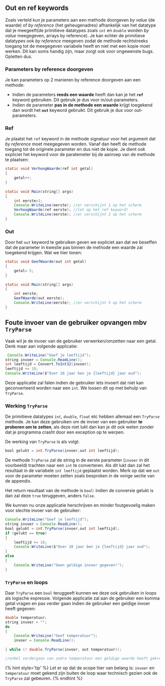 ## Out en ref keywords

Zoals verteld kun je parameters aan een methode doorgeven *by value* (de waarde) of *by reference* (het geheugenadres) afhankelijk van het datatype dat je meegeeft(de primitieve datatypes zoals ``int`` en ``double`` worden *by value* meegegeven, arrays by reference). Je kan echter de primitieve datatypes ook *by reference* meegeven zodat de methode rechtstreeks toegang tot de meegegeven variabele heeft en niet met een kopie moet werken. Dit kan soms handig zijn, maar zorgt ook voor ongewenste bugs. Opletten dus.


### Parameters by reference doorgeven

Je kan parameters op 2 manieren by reference doorgeven aan een methode:

* Indien de parameters **reeds een waarde** heeft dan kan je het **``ref``** keyword gebruiken. Dit gebruik je dus voor in/out-parameters.
* Indien de parameter **pas in de methode een waarde** krijgt toegekend dan wordt het **``out``** keyword gebruikt. Dit gebruik je dus voor out-parameters.

### Ref
Je plaatst het ``ref`` keyword in de methode signatuur voor het argument dat *by reference* moet meegegeven worden. Vanaf dan heeft de methode toegang tot de originele parameter en dus niet de kopie. Je dient ook expliciet het keyword voor de paratemeter bij de aanroep van de methode te plaatsen:


```java
static void VerhoogWaarde(ref int getal)
{
    getal++;
}
 
static void Main(string[] args)
{
    int eerste=1;
    Console.WriteLine(eerste); //er verschijnt 1 op het scherm
    VerhoogWaarde(ref eerste); //let op het ref keyword!
    Console.WriteLine(eerste); //er verschijnt 2 op het scherm
}
```

<!---{pagebreak} --->

### Out
Door het ``out`` keyword te gebruiken geven we expliciet aan dat we beseffen dat de parameter in kwestie pas binnen de methode een waarde zal toegekend krijgen. Wat we hier tonen:


```java
static void GeefWaarde(out int getal)
{
    getal= 5;
}
 
static void Main(string[] args)
{
    int eerste;
    GeefWaarde(out eerste);
    Console.WriteLine(eerste); //er verschijnt 5 op het scherm
}
```

## Foute invoer van de gebruiker opvangen mbv ``TryParse``

Vaak wil je de invoer van de gebruiker verwerken/omzetten naar een getal. Denk maar aan volgende applicatie:
```java
 Console.WriteLine("Geef je leeftijd");
string invoer = Console.ReadLine();
int leeftijd = Convert.ToInt32(invoer);
leeftijd += 10;
Console.WriteLine($"Over 10 jaar ben je {leeftijd} jaar oud");
```

Deze applicatie zal falen indien de gebruiker iets invoert dat niet kan geconverteerd worden naar een ``int``. We lossen dit op met behulp van ``TryParse``.

### Werking ``TryParse``

De primitieve datatypes ``int``, ``double``, ``float`` etc hebben allemaal een ``TryParse`` methode. Je kan deze gebruiken om de invoer van een gebruiker **te proberen om te zetten**, als deze niet lukt dan kan je dit ook weten zonder dat je programma crasht door een exception op te werpen. 

De werking van ``TryParse`` is als volgt:

```java
bool gelukt = int.TryParse(invoer,out int leeftijd);
```

De methode ``TryParse`` zal de string in de eerste parameter (``invoer`` in dit voorbeeld) trachten naar een ``int`` te converteren. Als dit lukt dan zal het resultaat in de variabele ``int leeftijd`` geplaatst worden. Merk op dat we ``out`` voor de parameter moeten zetten zoals besproken in de vorige sectie van de appendix. 

Het return resultaat van de methode is ``bool``: indien de conversie gelukt is dan zal deze ``true`` teruggeven, anders ``false``.

We kunnen nu onze applicatie herschrijven en minder foutgevoelig maken voor slechte invoer van de gebruiker:

```java
Console.WriteLine("Geef je leeftijd");
string invoer = Console.ReadLine();
bool gelukt = int.TryParse(invoer,out int leeftijd);
if (gelukt == true)
{
    leeftijd += 10;
    Console.WriteLine($"Over 10 jaar ben je {leeftijd} jaar oud");
}
else
{
    Console.WriteLine("Geen geldige invoer gegeven!");
}
```

### ``TryParse`` en loops

Daar ``TryParse`` een ``bool`` teruggeeft kunnen we deze ook gebruiken in loops als logische expressie. Volgende applicatie zal aan de gebruiker een komma getal vragen en pas verder gaan indien de gebruiker een geldige invoer heeft gegeven:

```java
double temperatuur;
string invoer = "";
do
{
    Console.WriteLine("Geef temperatuur");
    invoer = Console.ReadLine();
    
} while (! double.TryParse(invoer, out temperatuur));

//enkel verdergaan van zodra temperatuur een geldige waarde heeft gekregen
```

{% hint style='tip' %}
Let er op dat de scope hier van belang is: ``invoer`` en ``temperatuur`` moet gekend zijn buiten de loop waar technisch gezien ook de ``TryParse`` zal gebeuren. 
{% endhint %}
